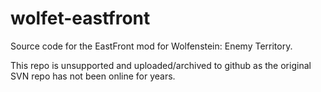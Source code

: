 # wolfet-eastfront
Source code for the EastFront mod for Wolfenstein: Enemy Territory.

This repo is unsupported and uploaded/archived to github as the original SVN repo has not been online for years.
